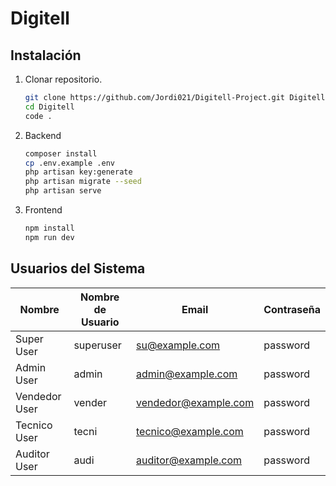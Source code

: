 <h1>Digitell</h1>

## Instalación

1. Clonar repositorio.
   ```sh
   git clone https://github.com/Jordi021/Digitell-Project.git Digitell 
   cd Digitell
   code .

2. Backend
    ```sh
    composer install
    cp .env.example .env
    php artisan key:generate
    php artisan migrate --seed
    php artisan serve

3. Frontend
    ```sh
    npm install
    npm run dev
    
## Usuarios del Sistema

| Nombre         | Nombre de Usuario | Email               | Contraseña  |
|----------------|-------------------|---------------------|-------------|
| Super User     | superuser         | su@example.com      | password    |
| Admin User     | admin             | admin@example.com   | password    |
| Vendedor User  | vender            | vendedor@example.com| password    |
| Tecnico User   | tecni             | tecnico@example.com | password    |
| Auditor User   | audi              | auditor@example.com | password    |